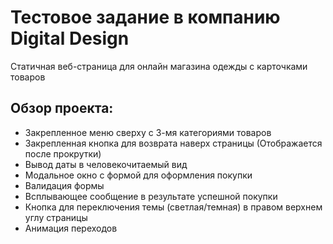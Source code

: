# Тестовое задание в компанию Digital Design
Статичная веб-страница для онлайн магазина одежды с карточками товаров 

## Обзор проекта:
* Закрепленное меню сверху с 3-мя категориями товаров
* Закрепленная кнопка для возврата наверх страницы (Отображается после прокрутки)
* Вывод даты в человекочитаемый вид
* Модальное окно с формой для оформления покупки
* Валидация формы
* Всплывающее сообщение в результате успешной покупки
* Кнопка для переключения темы (светлая/темная) в правом верхнем углу страницы
* Анимация переходов